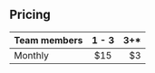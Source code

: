 

## Pricing

| Team members  | 1 - 3 |  3+* |
| ------------- |:-----:| ----:|
| Monthly       |  $15  |  $3  |
